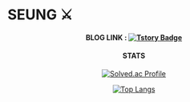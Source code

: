 # SEUNG ⚔️

<div align=center>

#### BLOG LINK : [![Tstory Badge](https://img.shields.io/badge/Tistory-000000.svg?&style=flat-square&logo=Tistory&logoColor=red&link=https://demonic-developer.tistory.com/)](https://demonic-developer.tistory.com/)

#### STATS 

</div>

<div align=center>

[![Solved.ac Profile](http://mazassumnida.wtf/api/v2/generate_badge?boj=mephistowaltz)](https://solved.ac/mephistowaltz/)

</div>

<div align=center>

[![Top Langs](https://github-readme-stats.vercel.app/api/top-langs/?username=SeoulMephist&layout=compact&theme=great-gatsby)](https://github.com/SeoulMephist/github-readme-stats)

</div>
